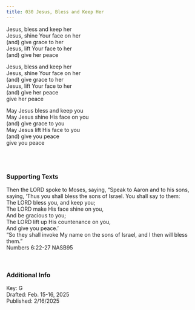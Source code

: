 ```yaml
---
title: 030 Jesus, Bless and Keep Her 
---
```


Jesus, bless and keep her \
Jesus, shine Your face on her \
(and) give grace to her \
Jesus, lift Your face to her \
(and) give her peace 

Jesus, bless and keep her \
Jesus, shine Your face on her \
(and) give grace to her \
Jesus, lift Your face to her \
(and) give her peace \
give her peace 

May Jesus bless and keep you \
May Jesus shine His face on you \
(and) give grace to you \
May Jesus lift His face to you \
(and) give you peace \
give you peace

<br /> 

### Supporting Texts ###

Then the LORD spoke to Moses, saying,
“Speak to Aaron and to his sons, saying, ‘Thus you shall bless the sons of Israel. You shall say to them: \
The LORD bless you, and keep you; \
The LORD make His face shine on you,\
And be gracious to you; \
The LORD lift up His countenance on you, \
And give you peace.’ \
“So they shall invoke My name on the sons of Israel, and I then will bless them.” \
Numbers 6:22-27 NASB95

<br />

### Additional Info

Key: G \
Drafted: Feb. 15-16, 2025 \
Published: 2/16/2025 
